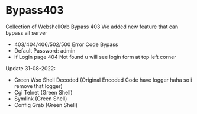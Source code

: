 # Bypass403
Collection of WebshellOrb Bypass 403
We added new feature that can bypass all server
- 403/404/406/502/500 Error Code Bypass
- Default Password: admin
- if Login page 404 Not found u will see login form at top left corner

Update 31-08-2022:
- Green Wso Shell Decoded
  (Original Encoded Code have logger haha so i remove that logger)
- Cgi Telnet (Green Shell)
- Symlink (Green Shell)
- Config Grab (Green Shell)
